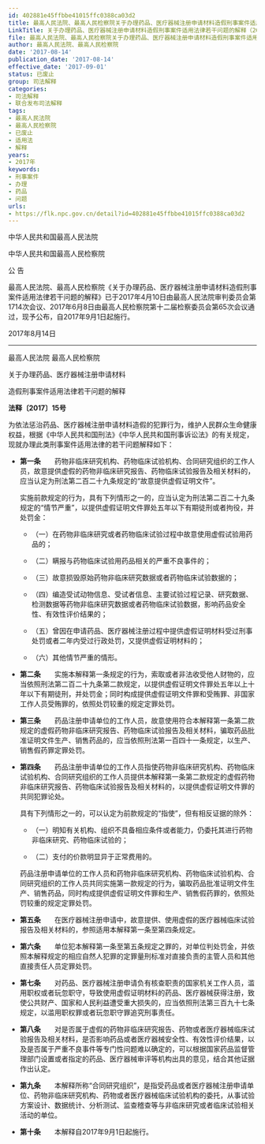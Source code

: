 ```yaml
---
id: 402881e45ffbbe41015ffc0388ca03d2
title: 最高人民法院、最高人民检察院关于办理药品、医疗器械注册申请材料造假刑事案件适用法律若干问题的解释
LinkTitle: 关于办理药品、医疗器械注册申请材料造假刑事案件适用法律若干问题的解释（2017）
file: 最高人民法院、最高人民检察院关于办理药品、医疗器械注册申请材料造假刑事案件适用法律若干问题的解释_20170814_402881e45ffbbe41015ffc0388ca03d2.docx
author: 最高人民法院、最高人民检察院
date: '2017-08-14'
publication_date: '2017-08-14'
effective_date: '2017-09-01'
status: 已废止
group: 司法解释
categories:
- 司法解释
- 联合发布司法解释
tags:
- 最高人民法院
- 最高人民检察院
- 已废止
- 适用法
- 解释
years:
- 2017年
keywords:
- 刑事案件
- 办理
- 药品
- 问题
urls:
- https://flk.npc.gov.cn/detail?id=402881e45ffbbe41015ffc0388ca03d2
---
```


中华人民共和国最高人民法院

中华人民共和国最高人民检察院

公 告

最高人民法院、最高人民检察院《关于办理药品、医疗器械注册申请材料造假刑事案件适用法律若干问题的解释》已于2017年4月10日由最高人民法院审判委员会第1714次会议、2017年6月8日由最高人民检察院第十二届检察委员会第65次会议通过，现予公布，自2017年9月1日起施行。

2017年8月14日

---

最高人民法院 最高人民检察院

关于办理药品、医疗器械注册申请材料

造假刑事案件适用法律若干问题的解释

**法释〔2017〕15号**

为依法惩治药品、医疗器械注册申请材料造假的犯罪行为，维护人民群众生命健康权益，根据《中华人民共和国刑法》《中华人民共和国刑事诉讼法》的有关规定，现就办理此类刑事案件适用法律的若干问题解释如下：

- **第一条**　　药物非临床研究机构、药物临床试验机构、合同研究组织的工作人员，故意提供虚假的药物非临床研究报告、药物临床试验报告及相关材料的，应当认定为刑法第二百二十九条规定的“故意提供虚假证明文件”。

  实施前款规定的行为，具有下列情形之一的，应当认定为刑法第二百二十九条规定的“情节严重”，以提供虚假证明文件罪处五年以下有期徒刑或者拘役，并处罚金：

  - （一）在药物非临床研究或者药物临床试验过程中故意使用虚假试验用药品的；

  - （二）瞒报与药物临床试验用药品相关的严重不良事件的；

  - （三）故意损毁原始药物非临床研究数据或者药物临床试验数据的；

  - （四）编造受试动物信息、受试者信息、主要试验过程记录、研究数据、检测数据等药物非临床研究数据或者药物临床试验数据，影响药品安全性、有效性评价结果的；

  - （五）曾因在申请药品、医疗器械注册过程中提供虚假证明材料受过刑事处罚或者二年内受过行政处罚，又提供虚假证明材料的；

  - （六）其他情节严重的情形。

- **第二条**　　实施本解释第一条规定的行为，索取或者非法收受他人财物的，应当依照刑法第二百二十九条第二款规定，以提供虚假证明文件罪处五年以上十年以下有期徒刑，并处罚金；同时构成提供虚假证明文件罪和受贿罪、非国家工作人员受贿罪的，依照处罚较重的规定定罪处罚。

- **第三条**　　药品注册申请单位的工作人员，故意使用符合本解释第一条第二款规定的虚假药物非临床研究报告、药物临床试验报告及相关材料，骗取药品批准证明文件生产、销售药品的，应当依照刑法第一百四十一条规定，以生产、销售假药罪定罪处罚。

- **第四条**　　药品注册申请单位的工作人员指使药物非临床研究机构、药物临床试验机构、合同研究组织的工作人员提供本解释第一条第二款规定的虚假药物非临床研究报告、药物临床试验报告及相关材料的，以提供虚假证明文件罪的共同犯罪论处。

  具有下列情形之一的，可以认定为前款规定的“指使”，但有相反证据的除外：

  - （一）明知有关机构、组织不具备相应条件或者能力，仍委托其进行药物非临床研究、药物临床试验的；

  - （二）支付的价款明显异于正常费用的。

  药品注册申请单位的工作人员和药物非临床研究机构、药物临床试验机构、合同研究组织的工作人员共同实施第一款规定的行为，骗取药品批准证明文件生产、销售药品，同时构成提供虚假证明文件罪和生产、销售假药罪的，依照处罚较重的规定定罪处罚。

- **第五条**　　在医疗器械注册申请中，故意提供、使用虚假的医疗器械临床试验报告及相关材料的，参照适用本解释第一条至第四条规定。

- **第六条**　　单位犯本解释第一条至第五条规定之罪的，对单位判处罚金，并依照本解释规定的相应自然人犯罪的定罪量刑标准对直接负责的主管人员和其他直接责任人员定罪处罚。

- **第七条**　　对药品、医疗器械注册申请负有核查职责的国家机关工作人员，滥用职权或者玩忽职守，导致使用虚假证明材料的药品、医疗器械获得注册，致使公共财产、国家和人民利益遭受重大损失的，应当依照刑法第三百九十七条规定，以滥用职权罪或者玩忽职守罪追究刑事责任。

- **第八条**　　对是否属于虚假的药物非临床研究报告、药物或者医疗器械临床试验报告及相关材料，是否影响药品或者医疗器械安全性、有效性评价结果，以及是否属于严重不良事件等专门性问题难以确定的，可以根据国家药品监督管理部门设置或者指定的药品、医疗器械审评等机构出具的意见，结合其他证据作出认定。

- **第九条**　　本解释所称“合同研究组织”，是指受药品或者医疗器械注册申请单位、药物非临床研究机构、药物或者医疗器械临床试验机构的委托，从事试验方案设计、数据统计、分析测试、监查稽查等与非临床研究或者临床试验相关活动的单位。

- **第十条**　　本解释自2017年9月1日起施行。
